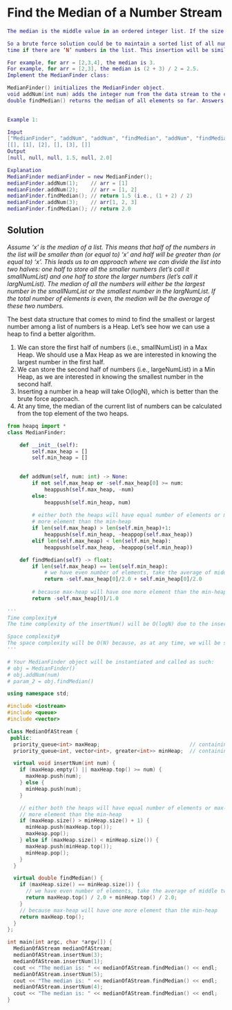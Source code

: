 # Find the Median of a Number Stream

```Lua
The median is the middle value in an ordered integer list. If the size of the list is even, there is no middle value and the median is the mean of the two middle values.

So a brute force solution could be to maintain a sorted list of all numbers inserted in the class so that we can efficiently return the median whenever required. Inserting a number in a sorted list will take O(N)
time if there are ‘N’ numbers in the list. This insertion will be similar to the Insertion sort. Can we do better than this? Can we utilize the fact that we don’t need the fully sorted list - we are only interested in finding the middle element?

For example, for arr = [2,3,4], the median is 3.
For example, for arr = [2,3], the median is (2 + 3) / 2 = 2.5.
Implement the MedianFinder class:

MedianFinder() initializes the MedianFinder object.
void addNum(int num) adds the integer num from the data stream to the data structure.
double findMedian() returns the median of all elements so far. Answers within 10-5 of the actual answer will be accepted.
 

Example 1:

Input
["MedianFinder", "addNum", "addNum", "findMedian", "addNum", "findMedian"]
[[], [1], [2], [], [3], []]
Output
[null, null, null, 1.5, null, 2.0]

Explanation
MedianFinder medianFinder = new MedianFinder();
medianFinder.addNum(1);    // arr = [1]
medianFinder.addNum(2);    // arr = [1, 2]
medianFinder.findMedian(); // return 1.5 (i.e., (1 + 2) / 2)
medianFinder.addNum(3);    // arr[1, 2, 3]
medianFinder.findMedian(); // return 2.0
```

## Solution

*Assume ‘x’ is the median of a list. This means that half of the numbers in the list will be smaller than (or equal to) ‘x’ and half will be greater than (or equal to) ‘x’. This leads us to an approach where we can divide the list into two halves: one half to store all the smaller numbers (let’s call it smallNumList) and one half to store the larger numbers (let’s call it largNumList). The median of all the numbers will either be the largest number in the smallNumList or the smallest number in the largNumList. If the total number of elements is even, the median will be the average of these two numbers.*

The best data structure that comes to mind to find the smallest or largest number among a list of numbers is a Heap. Let’s see how we can use a heap to find a better algorithm.

1. We can store the first half of numbers (i.e., smallNumList) in a Max Heap. We should use a Max Heap as we are interested in knowing the largest number in the first half.
2. We can store the second half of numbers (i.e., largeNumList) in a Min Heap, as we are interested in knowing the smallest number in the second half.
3. Inserting a number in a heap will take O(logN), which is better than the brute force approach.
4. At any time, the median of the current list of numbers can be calculated from the top element of the two heaps.

```python
from heapq import *
class MedianFinder:

    def __init__(self):
        self.max_heap = []
        self.min_heap = []
        

    def addNum(self, num: int) -> None:
        if not self.max_heap or -self.max_heap[0] >= num:
            heappush(self.max_heap, -num)
        else:
            heappush(self.min_heap, num)
        
        # either both the heaps will have equal number of elements or max-heap will have one
        # more element than the min-heap
        if len(self.max_heap) > len(self.min_heap)+1:
            heappush(self.min_heap, -heappop(self.max_heap))
        elif len(self.max_heap) < len(self.min_heap):
            heappush(self.max_heap, -heappop(self.min_heap))

    def findMedian(self) -> float:
        if len(self.max_heap) == len(self.min_heap):
            # we have even number of elements, take the average of middle two elements
            return -self.max_heap[0]/2.0 + self.min_heap[0]/2.0
        
        # because max-heap will have one more element than the min-heap
        return -self.max_heap[0]/1.0
            
'''
Time complexity#
The time complexity of the insertNum() will be O(logN) due to the insertion in the heap. The time complexity of the findMedian() will be O(1) as we can find the median from the top elements of the heaps.

Space complexity#
The space complexity will be O(N) because, as at any time, we will be storing all the numbers.
'''

# Your MedianFinder object will be instantiated and called as such:
# obj = MedianFinder()
# obj.addNum(num)
# param_2 = obj.findMedian()

```
```cpp
using namespace std;

#include <iostream>
#include <queue>
#include <vector>

class MedianOfAStream {
 public:
  priority_queue<int> maxHeap;                             // containing first half of numbers
  priority_queue<int, vector<int>, greater<int>> minHeap;  // containing second half of numbers

  virtual void insertNum(int num) {
    if (maxHeap.empty() || maxHeap.top() >= num) {
      maxHeap.push(num);
    } else {
      minHeap.push(num);
    }

    // either both the heaps will have equal number of elements or max-heap will have one
    // more element than the min-heap
    if (maxHeap.size() > minHeap.size() + 1) {
      minHeap.push(maxHeap.top());
      maxHeap.pop();
    } else if (maxHeap.size() < minHeap.size()) {
      maxHeap.push(minHeap.top());
      minHeap.pop();
    }
  }

  virtual double findMedian() {
    if (maxHeap.size() == minHeap.size()) {
      // we have even number of elements, take the average of middle two elements
      return maxHeap.top() / 2.0 + minHeap.top() / 2.0;
    }
    // because max-heap will have one more element than the min-heap
    return maxHeap.top();
  }
};

int main(int argc, char *argv[]) {
  MedianOfAStream medianOfAStream;
  medianOfAStream.insertNum(3);
  medianOfAStream.insertNum(1);
  cout << "The median is: " << medianOfAStream.findMedian() << endl;
  medianOfAStream.insertNum(5);
  cout << "The median is: " << medianOfAStream.findMedian() << endl;
  medianOfAStream.insertNum(4);
  cout << "The median is: " << medianOfAStream.findMedian() << endl;
}
```

 
